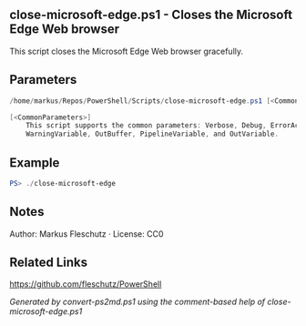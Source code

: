 ## close-microsoft-edge.ps1 - Closes the Microsoft Edge Web browser

This script closes the Microsoft Edge Web browser gracefully.

## Parameters
```powershell
/home/markus/Repos/PowerShell/Scripts/close-microsoft-edge.ps1 [<CommonParameters>]

[<CommonParameters>]
    This script supports the common parameters: Verbose, Debug, ErrorAction, ErrorVariable, WarningAction, 
    WarningVariable, OutBuffer, PipelineVariable, and OutVariable.
```

## Example
```powershell
PS> ./close-microsoft-edge

```

## Notes
Author: Markus Fleschutz · License: CC0

## Related Links
https://github.com/fleschutz/PowerShell

*Generated by convert-ps2md.ps1 using the comment-based help of close-microsoft-edge.ps1*

